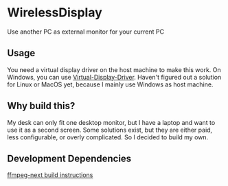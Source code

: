 # WirelessDisplay
Use another PC as external monitor for your current PC

## Usage

You need a virtual display driver on the host machine to make this work. On Windows, you can use [Virtual-Display-Driver](https://github.com/VirtualDrivers/Virtual-Display-Driver). Haven't figured out a solution for Linux or MacOS yet, because I mainly use Windows as host machine.

## Why build this?

My desk can only fit one desktop monitor, but I have a laptop and want to use it as a second screen. Some solutions exist, but they are either paid, less configurable, or overly complicated. So I decided to build my own.

## Development Dependencies

[ffmpeg-next build instructions](https://github.com/zmwangx/rust-ffmpeg/wiki/Notes-on-building)
